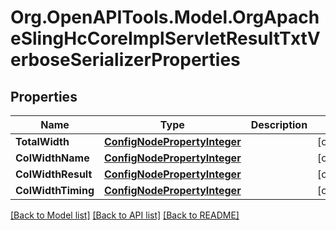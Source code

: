 # Org.OpenAPITools.Model.OrgApacheSlingHcCoreImplServletResultTxtVerboseSerializerProperties
## Properties

Name | Type | Description | Notes
------------ | ------------- | ------------- | -------------
**TotalWidth** | [**ConfigNodePropertyInteger**](ConfigNodePropertyInteger.md) |  | [optional] 
**ColWidthName** | [**ConfigNodePropertyInteger**](ConfigNodePropertyInteger.md) |  | [optional] 
**ColWidthResult** | [**ConfigNodePropertyInteger**](ConfigNodePropertyInteger.md) |  | [optional] 
**ColWidthTiming** | [**ConfigNodePropertyInteger**](ConfigNodePropertyInteger.md) |  | [optional] 

[[Back to Model list]](../README.md#documentation-for-models) [[Back to API list]](../README.md#documentation-for-api-endpoints) [[Back to README]](../README.md)

